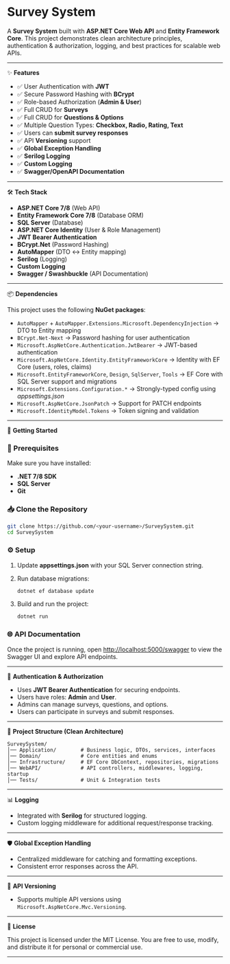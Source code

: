 # Survey System

A **Survey System** built with **ASP.NET Core Web API** and **Entity Framework Core**.
This project demonstrates clean architecture principles, authentication & authorization, logging, and best practices for scalable web APIs.

---

✨ **Features**

* ✅ User Authentication with **JWT**
* ✅ Secure Password Hashing with **BCrypt**
* ✅ Role-based Authorization (**Admin & User**)
* ✅ Full CRUD for **Surveys**
* ✅ Full CRUD for **Questions & Options**
* ✅ Multiple Question Types: **Checkbox, Radio, Rating, Text**
* ✅ Users can **submit survey responses**
* ✅ API **Versioning** support
* ✅ **Global Exception Handling**
* ✅ **Serilog Logging**
* ✅ **Custom Logging**
* ✅ **Swagger/OpenAPI Documentation**

---

🛠️ **Tech Stack**

* **ASP.NET Core 7/8** (Web API)
* **Entity Framework Core 7/8** (Database ORM)
* **SQL Server** (Database)
* **ASP.NET Core Identity** (User & Role Management)
* **JWT Bearer Authentication**
* **BCrypt.Net** (Password Hashing)
* **AutoMapper** (DTO ↔ Entity mapping)
* **Serilog** (Logging)
* **Custom Logging**
* **Swagger / Swashbuckle** (API Documentation)

---

📦 **Dependencies**

This project uses the following **NuGet packages**:

* `AutoMapper` + `AutoMapper.Extensions.Microsoft.DependencyInjection` → DTO to Entity mapping
* `BCrypt.Net-Next` → Password hashing for user authentication
* `Microsoft.AspNetCore.Authentication.JwtBearer` → JWT-based authentication
* `Microsoft.AspNetCore.Identity.EntityFrameworkCore` → Identity with EF Core (users, roles, claims)
* `Microsoft.EntityFrameworkCore`, `Design`, `SqlServer`, `Tools` → EF Core with SQL Server support and migrations
* `Microsoft.Extensions.Configuration.*` → Strongly-typed config using *appsettings.json*
* `Microsoft.AspNetCore.JsonPatch` → Support for PATCH endpoints
* `Microsoft.IdentityModel.Tokens` → Token signing and validation

---

🚀 **Getting Started**

### 📌 Prerequisites

Make sure you have installed:

* **.NET 7/8 SDK**
* **SQL Server**
* **Git**

### 📥 Clone the Repository

```bash
git clone https://github.com/<your-username>/SurveySystem.git
cd SurveySystem
```

### ⚙️ Setup

1. Update **appsettings.json** with your SQL Server connection string.
2. Run database migrations:

   ```bash
   dotnet ef database update
   ```
3. Build and run the project:

   ```bash
   dotnet run
   ```

### 🌐 API Documentation

Once the project is running, open [http://localhost:5000/swagger](http://localhost:5000/swagger) to view the Swagger UI and explore API endpoints.

---

🔑 **Authentication & Authorization**

* Uses **JWT Bearer Authentication** for securing endpoints.
* Users have roles: **Admin** and **User**.
* Admins can manage surveys, questions, and options.
* Users can participate in surveys and submit responses.

---

📝 **Project Structure (Clean Architecture)**

```
SurveySystem/
│── Application/        # Business logic, DTOs, services, interfaces
│── Domain/             # Core entities and enums
│── Infrastructure/     # EF Core DbContext, repositories, migrations
│── WebAPI/             # API controllers, middlewares, logging, startup
│── Tests/              # Unit & Integration tests
```

---

📊 **Logging**

* Integrated with **Serilog** for structured logging.
* Custom logging middleware for additional request/response tracking.

---

🛡️ **Global Exception Handling**

* Centralized middleware for catching and formatting exceptions.
* Consistent error responses across the API.

---

📖 **API Versioning**

* Supports multiple API versions using `Microsoft.AspNetCore.Mvc.Versioning`.

---

📜 **License**

This project is licensed under the MIT License.
You are free to use, modify, and distribute it for personal or commercial use.

---

